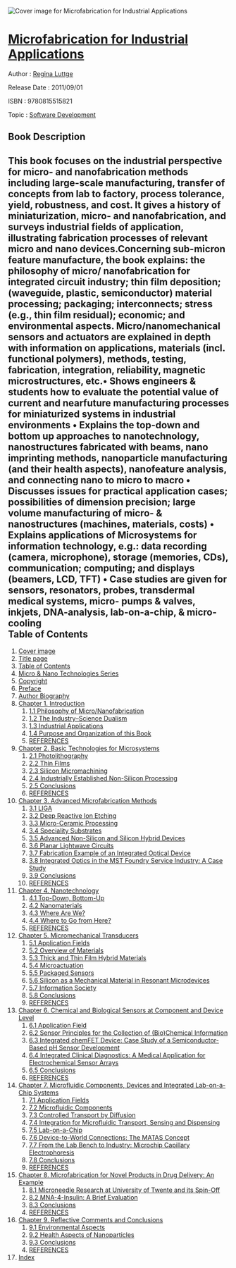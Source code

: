 ![Cover image for Microfabrication for Industrial Applications](https://imgdetail.ebookreading.net/cover/cover/software_development/EB9780815515821.jpg)

[Microfabrication for Industrial Applications](https://ebookreading.net/view/book/Microfabrication+for+Industrial+Applications-EB9780815515821_1.html "Microfabrication for Industrial Applications")
====================================================================================================================

Author : [Regina Luttge](https://ebookreading.net/search/author/Regina+Luttge)

Release Date : 2011/09/01

ISBN : 9780815515821

Topic : [Software Development](https://ebookreading.net/search/category/software-development)

Book Description
-----------------

This book focuses on the industrial perspective for micro- and nanofabrication methods including large-scale manufacturing, transfer of concepts from lab to factory, process tolerance, yield, robustness, and cost. It gives a history of miniaturization, micro- and nanofabrication, and surveys industrial fields of application, illustrating fabrication processes of relevant micro and nano devices.Concerning sub-micron feature manufacture, the book explains: the philosophy of micro/ nanofabrication for integrated circuit industry; thin film deposition; (waveguide, plastic, semiconductor) material processing; packaging; interconnects; stress (e.g., thin film residual); economic; and environmental aspects. Micro/nanomechanical sensors and actuators are explained in depth with information on applications, materials (incl. functional polymers), methods, testing, fabrication, integration, reliability, magnetic microstructures, etc.• Shows engineers &amp; students how to evaluate the potential value of current and nearfuture manufacturing processes for miniaturized systems in industrial environments • Explains the top-down and bottom up approaches to nanotechnology, nanostructures fabricated with beams, nano imprinting methods, nanoparticle manufacturing (and their health aspects), nanofeature analysis, and connecting nano to micro to macro • Discusses issues for practical application cases; possibilities of dimension precision; large volume manufacturing of micro- &amp; nanostructures (machines, materials, costs) • Explains applications of Microsystems for information technology, e.g.: data recording (camera, microphone), storage (memories, CDs), communication; computing; and displays (beamers, LCD, TFT) • Case studies are given for sensors, resonators, probes, transdermal medical systems, micro- pumps &amp; valves, inkjets, DNA-analysis, lab-on-a-chip, &amp; micro-cooling              
Table of Contents
-----------------

1. [Cover image](https://ebookreading.net/view/book/Microfabrication+for+Industrial+Applications-EB9780815515821_1.html#Cover)
1. [Title page](https://ebookreading.net/view/book/Microfabrication+for+Industrial+Applications-EB9780815515821_2.html)
1. [Table of Contents](https://ebookreading.net/view/book/Microfabrication+for+Industrial+Applications-EB9780815515821_3.html)
1. [Micro &amp; Nano Technologies Series](https://ebookreading.net/view/book/Microfabrication+for+Industrial+Applications-EB9780815515821_4.html)
1. [Copyright](https://ebookreading.net/view/book/Microfabrication+for+Industrial+Applications-EB9780815515821_5.html)
1. [Preface](https://ebookreading.net/view/book/Microfabrication+for+Industrial+Applications-EB9780815515821_6.html)
1. [Author Biography](https://ebookreading.net/view/book/Microfabrication+for+Industrial+Applications-EB9780815515821_7.html)
1. [Chapter 1. Introduction](https://ebookreading.net/view/book/Microfabrication+for+Industrial+Applications-EB9780815515821_8.html#CHP001tit1)
    1. [1.1 Philosophy of Micro/Nanofabrication](https://ebookreading.net/view/book/Microfabrication+for+Industrial+Applications-EB9780815515821_8.html#ST0015)
    1. [1.2 The Industry–Science Dualism](https://ebookreading.net/view/book/Microfabrication+for+Industrial+Applications-EB9780815515821_8.html#ST0020)
    1. [1.3 Industrial Applications](https://ebookreading.net/view/book/Microfabrication+for+Industrial+Applications-EB9780815515821_8.html#ST0025)
    1. [1.4 Purpose and Organization of this Book](https://ebookreading.net/view/book/Microfabrication+for+Industrial+Applications-EB9780815515821_8.html#ST0030)
    1. [REFERENCES](https://ebookreading.net/view/book/Microfabrication+for+Industrial+Applications-EB9780815515821_8.html#ST0035)
1. [Chapter 2. Basic Technologies for Microsystems](https://ebookreading.net/view/book/Microfabrication+for+Industrial+Applications-EB9780815515821_9.html#CHP002tit1)
    1. [2.1 Photolithography](https://ebookreading.net/view/book/Microfabrication+for+Industrial+Applications-EB9780815515821_9.html#ST0015)
    1. [2.2 Thin Films](https://ebookreading.net/view/book/Microfabrication+for+Industrial+Applications-EB9780815515821_9.html#ST0020)
    1. [2.3 Silicon Micromachining](https://ebookreading.net/view/book/Microfabrication+for+Industrial+Applications-EB9780815515821_9.html#ST0035)
    1. [2.4 Industrially Established Non-Silicon Processing](https://ebookreading.net/view/book/Microfabrication+for+Industrial+Applications-EB9780815515821_9.html#ST0075)
    1. [2.5 Conclusions](https://ebookreading.net/view/book/Microfabrication+for+Industrial+Applications-EB9780815515821_9.html#ST0125)
    1. [REFERENCES](https://ebookreading.net/view/book/Microfabrication+for+Industrial+Applications-EB9780815515821_9.html#ST0130)
1. [Chapter 3. Advanced Microfabrication Methods](https://ebookreading.net/view/book/Microfabrication+for+Industrial+Applications-EB9780815515821_10.html#CHP003tit1)
    1. [3.1 LIGA](https://ebookreading.net/view/book/Microfabrication+for+Industrial+Applications-EB9780815515821_10.html#ST0015)
    1. [3.2 Deep Reactive Ion Etching](https://ebookreading.net/view/book/Microfabrication+for+Industrial+Applications-EB9780815515821_10.html#ST0020)
    1. [3.3 Micro-Ceramic Processing](https://ebookreading.net/view/book/Microfabrication+for+Industrial+Applications-EB9780815515821_10.html#ST0025)
    1. [3.4 Speciality Substrates](https://ebookreading.net/view/book/Microfabrication+for+Industrial+Applications-EB9780815515821_10.html#ST0060)
    1. [3.5 Advanced Non-Silicon and Silicon Hybrid Devices](https://ebookreading.net/view/book/Microfabrication+for+Industrial+Applications-EB9780815515821_10.html#ST0075)
    1. [3.6 Planar Lightwave Circuits](https://ebookreading.net/view/book/Microfabrication+for+Industrial+Applications-EB9780815515821_10.html#ST0090)
    1. [3.7 Fabrication Example of an Integrated Optical Device](https://ebookreading.net/view/book/Microfabrication+for+Industrial+Applications-EB9780815515821_10.html#ST0095)
    1. [3.8 Integrated Optics in the MST Foundry Service Industry: A Case Study](https://ebookreading.net/view/book/Microfabrication+for+Industrial+Applications-EB9780815515821_10.html#ST0100)
    1. [3.9 Conclusions](https://ebookreading.net/view/book/Microfabrication+for+Industrial+Applications-EB9780815515821_10.html#ST0105)
    1. [REFERENCES](https://ebookreading.net/view/book/Microfabrication+for+Industrial+Applications-EB9780815515821_10.html#ST0110)
1. [Chapter 4. Nanotechnology](https://ebookreading.net/view/book/Microfabrication+for+Industrial+Applications-EB9780815515821_11.html#CHP004tit1)
    1. [4.1 Top-Down, Bottom-Up](https://ebookreading.net/view/book/Microfabrication+for+Industrial+Applications-EB9780815515821_11.html#ST0015)
    1. [4.2 Nanomaterials](https://ebookreading.net/view/book/Microfabrication+for+Industrial+Applications-EB9780815515821_11.html#ST0145)
    1. [4.3 Where Are We?](https://ebookreading.net/view/book/Microfabrication+for+Industrial+Applications-EB9780815515821_11.html#ST0210)
    1. [4.4 Where to Go from Here?](https://ebookreading.net/view/book/Microfabrication+for+Industrial+Applications-EB9780815515821_11.html#ST0215)
    1. [REFERENCES](https://ebookreading.net/view/book/Microfabrication+for+Industrial+Applications-EB9780815515821_11.html#ST0220)
1. [Chapter 5. Micromechanical Transducers](https://ebookreading.net/view/book/Microfabrication+for+Industrial+Applications-EB9780815515821_12.html#CHP005tit1)
    1. [5.1 Application Fields](https://ebookreading.net/view/book/Microfabrication+for+Industrial+Applications-EB9780815515821_12.html#ST0015)
    1. [5.2 Overview of Materials](https://ebookreading.net/view/book/Microfabrication+for+Industrial+Applications-EB9780815515821_12.html#ST0020)
    1. [5.3 Thick and Thin Film Hybrid Materials](https://ebookreading.net/view/book/Microfabrication+for+Industrial+Applications-EB9780815515821_12.html#ST0035)
    1. [5.4 Microactuation](https://ebookreading.net/view/book/Microfabrication+for+Industrial+Applications-EB9780815515821_12.html#ST0040)
    1. [5.5 Packaged Sensors](https://ebookreading.net/view/book/Microfabrication+for+Industrial+Applications-EB9780815515821_12.html#ST0045)
    1. [5.6 Silicon as a Mechanical Material in Resonant Microdevices](https://ebookreading.net/view/book/Microfabrication+for+Industrial+Applications-EB9780815515821_12.html#ST0060)
    1. [5.7 Information Society](https://ebookreading.net/view/book/Microfabrication+for+Industrial+Applications-EB9780815515821_12.html#ST0075)
    1. [5.8 Conclusions](https://ebookreading.net/view/book/Microfabrication+for+Industrial+Applications-EB9780815515821_12.html#ST0085)
    1. [REFERENCES](https://ebookreading.net/view/book/Microfabrication+for+Industrial+Applications-EB9780815515821_12.html#ST0090)
1. [Chapter 6. Chemical and Biological Sensors at Component and Device Level](https://ebookreading.net/view/book/Microfabrication+for+Industrial+Applications-EB9780815515821_13.html#CHP006tit1)
    1. [6.1 Application Field](https://ebookreading.net/view/book/Microfabrication+for+Industrial+Applications-EB9780815515821_13.html#ST0015)
    1. [6.2 Sensor Principles for the Collection of (Bio)Chemical Information](https://ebookreading.net/view/book/Microfabrication+for+Industrial+Applications-EB9780815515821_13.html#ST0020)
    1. [6.3 Integrated chemFET Device: Case Study of a Semiconductor-Based pH Sensor Development](https://ebookreading.net/view/book/Microfabrication+for+Industrial+Applications-EB9780815515821_13.html#ST0050)
    1. [6.4 Integrated Clinical Diagnostics: A Medical Application for Electrochemical Sensor Arrays](https://ebookreading.net/view/book/Microfabrication+for+Industrial+Applications-EB9780815515821_13.html#ST0055)
    1. [6.5 Conclusions](https://ebookreading.net/view/book/Microfabrication+for+Industrial+Applications-EB9780815515821_13.html#ST0070)
    1. [REFERENCES](https://ebookreading.net/view/book/Microfabrication+for+Industrial+Applications-EB9780815515821_13.html#ST0075)
1. [Chapter 7. Microfluidic Components, Devices and Integrated Lab-on-a-Chip Systems](https://ebookreading.net/view/book/Microfabrication+for+Industrial+Applications-EB9780815515821_14.html#CHP007tit1)
    1. [7.1 Application Fields](https://ebookreading.net/view/book/Microfabrication+for+Industrial+Applications-EB9780815515821_14.html#ST0015)
    1. [7.2 Microfluidic Components](https://ebookreading.net/view/book/Microfabrication+for+Industrial+Applications-EB9780815515821_14.html#ST0020)
    1. [7.3 Controlled Transport by Diffusion](https://ebookreading.net/view/book/Microfabrication+for+Industrial+Applications-EB9780815515821_14.html#ST0040)
    1. [7.4 Integration for Microfluidic Transport, Sensing and Dispensing](https://ebookreading.net/view/book/Microfabrication+for+Industrial+Applications-EB9780815515821_14.html#ST0045)
    1. [7.5 Lab-on-a-Chip](https://ebookreading.net/view/book/Microfabrication+for+Industrial+Applications-EB9780815515821_14.html#ST0050)
    1. [7.6 Device-to-World Connections: The MATAS Concept](https://ebookreading.net/view/book/Microfabrication+for+Industrial+Applications-EB9780815515821_14.html#ST0065)
    1. [7.7 From the Lab Bench to Industry: Microchip Capillary Electrophoresis](https://ebookreading.net/view/book/Microfabrication+for+Industrial+Applications-EB9780815515821_14.html#ST0070)
    1. [7.8 Conclusions](https://ebookreading.net/view/book/Microfabrication+for+Industrial+Applications-EB9780815515821_14.html#ST0105)
    1. [REFERENCES](https://ebookreading.net/view/book/Microfabrication+for+Industrial+Applications-EB9780815515821_14.html#ST0110)
1. [Chapter 8. Microfabrication for Novel Products in Drug Delivery: An Example](https://ebookreading.net/view/book/Microfabrication+for+Industrial+Applications-EB9780815515821_15.html#CHP008tit1)
    1. [8.1 Microneedle Research at University of Twente and its Spin-Off](https://ebookreading.net/view/book/Microfabrication+for+Industrial+Applications-EB9780815515821_15.html#ST0015)
    1. [8.2 MNA-4-Insulin: A Brief Evaluation](https://ebookreading.net/view/book/Microfabrication+for+Industrial+Applications-EB9780815515821_15.html#ST0080)
    1. [8.3 Conclusions](https://ebookreading.net/view/book/Microfabrication+for+Industrial+Applications-EB9780815515821_15.html#ST0085)
    1. [REFERENCES](https://ebookreading.net/view/book/Microfabrication+for+Industrial+Applications-EB9780815515821_15.html#ST0090)
1. [Chapter 9. Reflective Comments and Conclusions](https://ebookreading.net/view/book/Microfabrication+for+Industrial+Applications-EB9780815515821_16.html#CHP009tit1)
    1. [9.1 Environmental Aspects](https://ebookreading.net/view/book/Microfabrication+for+Industrial+Applications-EB9780815515821_16.html#ST0015)
    1. [9.2 Health Aspects of Nanoparticles](https://ebookreading.net/view/book/Microfabrication+for+Industrial+Applications-EB9780815515821_16.html#ST0020)
    1. [9.3 Conclusions](https://ebookreading.net/view/book/Microfabrication+for+Industrial+Applications-EB9780815515821_16.html#ST0025)
    1. [REFERENCES](https://ebookreading.net/view/book/Microfabrication+for+Industrial+Applications-EB9780815515821_16.html#ST0030)
1. [Index](https://ebookreading.net/view/book/Microfabrication+for+Industrial+Applications-EB9780815515821_17.html)
